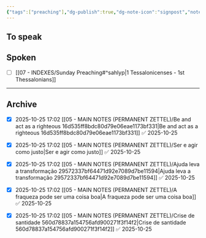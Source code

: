 ```yaml
---
{"tags":["preaching"],"dg-publish":true,"dg-note-icon":"signpost","noteIcon":"signpost","kanban-plugin":"board","permalink":"/07-indexes/sunday-preaching/","dgPassFrontmatter":true,"created":"2025-10-16T10:27:14.740+01:00","updated":"2025-10-27T09:24:46.654+00:00"}
---
```



## To speak



## Spoken

- [ ] [[07 - INDEXES/Sunday Preaching#^sahlyp\|1 Tessalonicenses - 1st Thessalonians]]

***

## Archive


- [x] 2025-10-25 17:02 [[05 - MAIN NOTES (PERMANENT ZETTEL)/Be and act as a righteous 16d535ff8bdc80d79e06eae1173bf331\|Be and act as a righteous 16d535ff8bdc80d79e06eae1173bf331]] ✅ 2025-10-25
- [x] 2025-10-25 17:02 [[05 - MAIN NOTES (PERMANENT ZETTEL)/Ser e agir como justo\|Ser e agir como justo]] ✅ 2025-10-25
- [x] 2025-10-25 17:02 [[05 - MAIN NOTES (PERMANENT ZETTEL)/Ajuda leva a transformação 29572337bf64471d92e7089d7be11594\|Ajuda leva a transformação 29572337bf64471d92e7089d7be11594]] ✅ 2025-10-25
- [x] 2025-10-25 17:02 [[05 - MAIN NOTES (PERMANENT ZETTEL)/A fraqueza pode ser uma coisa boa\|A fraqueza pode ser uma coisa boa]] ✅ 2025-10-25
- [x] 2025-10-25 17:02 [[05 - MAIN NOTES (PERMANENT ZETTEL)/Crise de santidade 560d78837a154756afd900271f3f14f2\|Crise de santidade 560d78837a154756afd900271f3f14f2]] ✅ 2025-10-25

